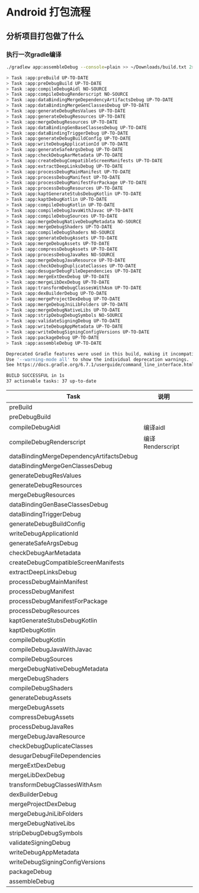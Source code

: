 #  Android 打包流程



## 分析项目打包做了什么

### 执行一次gradle编译

```bash
./gradlew app:assembleDebug --console=plain >> ~/Downloads/build.txt 2>&1
```

```bash
> Task :app:preBuild UP-TO-DATE
> Task :app:preDebugBuild UP-TO-DATE
> Task :app:compileDebugAidl NO-SOURCE
> Task :app:compileDebugRenderscript NO-SOURCE
> Task :app:dataBindingMergeDependencyArtifactsDebug UP-TO-DATE
> Task :app:dataBindingMergeGenClassesDebug UP-TO-DATE
> Task :app:generateDebugResValues UP-TO-DATE
> Task :app:generateDebugResources UP-TO-DATE
> Task :app:mergeDebugResources UP-TO-DATE
> Task :app:dataBindingGenBaseClassesDebug UP-TO-DATE
> Task :app:dataBindingTriggerDebug UP-TO-DATE
> Task :app:generateDebugBuildConfig UP-TO-DATE
> Task :app:writeDebugApplicationId UP-TO-DATE
> Task :app:generateSafeArgsDebug UP-TO-DATE
> Task :app:checkDebugAarMetadata UP-TO-DATE
> Task :app:createDebugCompatibleScreenManifests UP-TO-DATE
> Task :app:extractDeepLinksDebug UP-TO-DATE
> Task :app:processDebugMainManifest UP-TO-DATE
> Task :app:processDebugManifest UP-TO-DATE
> Task :app:processDebugManifestForPackage UP-TO-DATE
> Task :app:processDebugResources UP-TO-DATE
> Task :app:kaptGenerateStubsDebugKotlin UP-TO-DATE
> Task :app:kaptDebugKotlin UP-TO-DATE
> Task :app:compileDebugKotlin UP-TO-DATE
> Task :app:compileDebugJavaWithJavac UP-TO-DATE
> Task :app:compileDebugSources UP-TO-DATE
> Task :app:mergeDebugNativeDebugMetadata NO-SOURCE
> Task :app:mergeDebugShaders UP-TO-DATE
> Task :app:compileDebugShaders NO-SOURCE
> Task :app:generateDebugAssets UP-TO-DATE
> Task :app:mergeDebugAssets UP-TO-DATE
> Task :app:compressDebugAssets UP-TO-DATE
> Task :app:processDebugJavaRes NO-SOURCE
> Task :app:mergeDebugJavaResource UP-TO-DATE
> Task :app:checkDebugDuplicateClasses UP-TO-DATE
> Task :app:desugarDebugFileDependencies UP-TO-DATE
> Task :app:mergeExtDexDebug UP-TO-DATE
> Task :app:mergeLibDexDebug UP-TO-DATE
> Task :app:transformDebugClassesWithAsm UP-TO-DATE
> Task :app:dexBuilderDebug UP-TO-DATE
> Task :app:mergeProjectDexDebug UP-TO-DATE
> Task :app:mergeDebugJniLibFolders UP-TO-DATE
> Task :app:mergeDebugNativeLibs UP-TO-DATE
> Task :app:stripDebugDebugSymbols NO-SOURCE
> Task :app:validateSigningDebug UP-TO-DATE
> Task :app:writeDebugAppMetadata UP-TO-DATE
> Task :app:writeDebugSigningConfigVersions UP-TO-DATE
> Task :app:packageDebug UP-TO-DATE
> Task :app:assembleDebug UP-TO-DATE

Deprecated Gradle features were used in this build, making it incompatible with Gradle 7.0.
Use '--warning-mode all' to show the individual deprecation warnings.
See https://docs.gradle.org/6.7.1/userguide/command_line_interface.html#sec:command_line_warnings

BUILD SUCCESSFUL in 1s
37 actionable tasks: 37 up-to-date

```

| Task                                     | 说明             |      |
| ---------------------------------------- | ---------------- | ---- |
| preBuild                                 |                  |      |
| preDebugBuild                            |                  |      |
| compileDebugAidl                         | 编译aidl         |      |
| compileDebugRenderscript                 | 编译Renderscript |      |
| dataBindingMergeDependencyArtifactsDebug |                  |      |
| dataBindingMergeGenClassesDebug          |                  |      |
| generateDebugResValues                   |                  |      |
| generateDebugResources                   |                  |      |
| mergeDebugResources                      |                  |      |
| dataBindingGenBaseClassesDebug           |                  |      |
| dataBindingTriggerDebug                  |                  |      |
| generateDebugBuildConfig                 |                  |      |
| writeDebugApplicationId                  |                  |      |
| generateSafeArgsDebug                    |                  |      |
| checkDebugAarMetadata                    |                  |      |
| createDebugCompatibleScreenManifests     |                  |      |
| extractDeepLinksDebug                    |                  |      |
| processDebugMainManifest                 |                  |      |
| processDebugManifest                     |                  |      |
| processDebugManifestForPackage           |                  |      |
| processDebugResources                    |                  |      |
| kaptGenerateStubsDebugKotlin             |                  |      |
| kaptDebugKotlin                          |                  |      |
| compileDebugKotlin                       |                  |      |
| compileDebugJavaWithJavac                |                  |      |
| compileDebugSources                      |                  |      |
| mergeDebugNativeDebugMetadata            |                  |      |
| mergeDebugShaders                        |                  |      |
| compileDebugShaders                      |                  |      |
| generateDebugAssets                      |                  |      |
| mergeDebugAssets                         |                  |      |
| compressDebugAssets                      |                  |      |
| processDebugJavaRes                      |                  |      |
| mergeDebugJavaResource                   |                  |      |
| checkDebugDuplicateClasses               |                  |      |
| desugarDebugFileDependencies             |                  |      |
| mergeExtDexDebug                         |                  |      |
| mergeLibDexDebug                         |                  |      |
| transformDebugClassesWithAsm             |                  |      |
| dexBuilderDebug                          |                  |      |
| mergeProjectDexDebug                     |                  |      |
| mergeDebugJniLibFolders                  |                  |      |
| mergeDebugNativeLibs                     |                  |      |
| stripDebugDebugSymbols                   |                  |      |
| validateSigningDebug                     |                  |      |
| writeDebugAppMetadata                    |                  |      |
| writeDebugSigningConfigVersions          |                  |      |
| packageDebug                             |                  |      |
| assembleDebug                            |                  |      |

